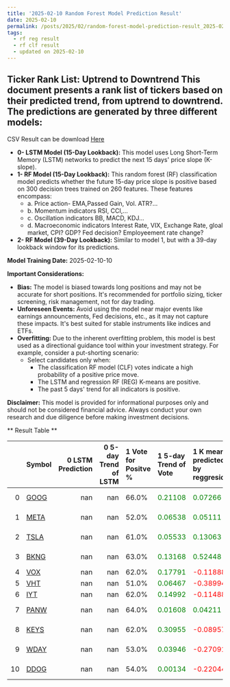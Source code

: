 ```yaml
---
title: '2025-02-10 Random Forest Model Prediction Result'
date: 2025-02-10
permalink: /posts/2025/02/random-forest-model-prediction-result_2025-02-10_10/
tags:
  - rf reg result
  - rf clf result
  - updated on 2025-02-10
---
```

## Ticker Rank List: Uptrend to Downtrend This document presents a rank list of tickers based on their predicted trend, from uptrend to downtrend. The predictions are generated by three different models:
 CSV Result can be download [ Here ](https://cliffordhu.github.io/images/2025-02-10-random-forest-model-prediction-result_2025-02-10_10.csv) 

* **0- LSTM Model (15-Day Lookback):** This model uses Long Short-Term Memory (LSTM) networks to predict the next 15 days' price slope (K-slope). 
* **1- RF Model (15-Day Lookback):** This random forest (RF) classification model predicts whether the future 15-day price slope is positive based on 300 decision trees trained on 260 features. These features encompass: 
     * a. Price action- EMA,Passed Gain, Vol. ATR?...  
     * b. Momentum indicators  RSI, CCI,...  
     * c. Oscillation indicators  BB, MACD, KDJ... 
     * d. Macroeconomic indicators Interest Rate, VIX, Exchange Rate, gloal market, CPI? GDP? Fed decision? Employeement rate change? 
 * **2- RF Model (39-Day Lookback):** Similar to model 1, but with a 39-day lookback window for its predictions. 

 **Model Training Date:** 2025-02-10-10 
 
 **Important Considerations:** 
 
 * **Bias:** The model is biased towards long positions and may not be accurate for short positions. It's recommended for portfolio sizing, ticker screening, risk management, not for day trading.
 * **Unforeseen Events:** Avoid using the model near major events like earnings announcements, Fed decisions, etc., as it may not capture these impacts. It's best suited for stable instruments like indices and ETFs.
 * **Overfitting:** Due to the inherent overfitting problem, this model is best used as a directional guidance tool within your investment strategy. For example, consider a put-shorting scenario:
     * Select candidates only when: 
         * The classification RF model (CLF) votes indicate a high probability of a positive price move.
         * The LSTM and regression RF (REG) K-means are positive. 
         * The past 5 days' trend for all indicators is positive. 
 
 **Disclaimer:** This model is provided for informational purposes only and should not be considered financial advice. Always conduct your own research and due diligence before making investment decisions.



** Result Table **

</details>

|    | Symbol                                                  |   0 LSTM Prediction |   0 5-day Trend of LSTM | 1 Vote for Positve %   | 1 5-day Trend of Vote                        | 1 K mean predicted by reggresion             | 1 5-day Trend of K mean                      | 2 Vote for Positve %   | 2 5-day Trend of Vote                        | 2 K mean predicted by reggresion             | 2 5-day Trend of K mean                      |   3 LDA Gain Loss dB |   Total | Sector                 |   Rank |   Rank Percent |
|---:|:--------------------------------------------------------|--------------------:|------------------------:|:-----------------------|:---------------------------------------------|:---------------------------------------------|:---------------------------------------------|:-----------------------|:---------------------------------------------|:---------------------------------------------|:---------------------------------------------|---------------------:|--------:|:-----------------------|-------:|---------------:|
|  0 | [GOOG](https://finance.yahoo.com/quote/GOOG/financials) |                 nan |                     nan | 66.0%                  | <span style="color: green;"> 0.21108 </span> | <span style="color: green;"> 0.07266 </span> | <span style="color: green;"> 0.02167 </span> | 64.0%                  | <span style="color: green;"> 0.11953 </span> | <span style="color: green;"> 0.04816 </span> | <span style="color: green;"> 0.01567 </span> |              14      | 17.0069 | Communication Services |      4 |           0.98 |
|  1 | [META](https://finance.yahoo.com/quote/META/financials) |                 nan |                     nan | 52.0%                  | <span style="color: green;"> 0.06538 </span> | <span style="color: green;"> 0.05111 </span> | <span style="color: green;"> 0.00313 </span> | 59.0%                  | <span style="color: green;"> 0.10681 </span> | <span style="color: red;"> -0.04948 </span>  | <span style="color: red;"> -0.00669 </span>  |              14.184  | 15.3475 | Communication Services |      9 |           0.96 |
|  2 | [TSLA](https://finance.yahoo.com/quote/TSLA/financials) |                 nan |                     nan | 61.0%                  | <span style="color: green;"> 0.05533 </span> | <span style="color: green;"> 0.13063 </span> | <span style="color: green;"> 0.02367 </span> | 58.0%                  | <span style="color: red;"> -0.04952 </span>  | <span style="color: green;"> 0.16159 </span> | <span style="color: green;"> 0.01746 </span> |              12.9229 | 14.7882 | Consumer Discretionary |     11 |           0.95 |
|  3 | [BKNG](https://finance.yahoo.com/quote/BKNG/financials) |                 nan |                     nan | 63.0%                  | <span style="color: green;"> 0.13168 </span> | <span style="color: green;"> 0.52448 </span> | <span style="color: red;"> -0.74205 </span>  | 62.0%                  | <span style="color: green;"> 0.13152 </span> | <span style="color: red;"> -0.11599 </span>  | <span style="color: red;"> -1.00153 </span>  |              10.1702 | 12.6119 | Consumer Discretionary |     23 |           0.9  |
|  4 | [VOX](https://finance.yahoo.com/quote/VOX/financials)   |                 nan |                     nan | 62.0%                  | <span style="color: green;"> 0.17791 </span> | <span style="color: red;"> -0.11888 </span>  | <span style="color: red;"> -0.02269 </span>  | 60.0%                  | <span style="color: green;"> 0.19654 </span> | <span style="color: red;"> -0.10446 </span>  | <span style="color: red;"> -0.01905 </span>  |              13.5172 | 15.686  | ETF                    |      6 |           0.97 |
|  5 | [VHT](https://finance.yahoo.com/quote/VHT/financials)   |                 nan |                     nan | 51.0%                  | <span style="color: green;"> 0.06467 </span> | <span style="color: red;"> -0.38994 </span>  | <span style="color: red;"> -0.12148 </span>  | 48.0%                  | <span style="color: red;"> -0.01519 </span>  | <span style="color: red;"> -0.33897 </span>  | <span style="color: red;"> -0.11039 </span>  |              15.5407 | 15.4026 | ETF                    |      8 |           0.97 |
|  6 | [IYT](https://finance.yahoo.com/quote/IYT/financials)   |                 nan |                     nan | 62.0%                  | <span style="color: green;"> 0.14992 </span> | <span style="color: red;"> -0.11488 </span>  | <span style="color: red;"> -0.02146 </span>  | 55.0%                  | <span style="color: green;"> 0.00279 </span> | <span style="color: red;"> -0.10438 </span>  | <span style="color: red;"> -0.02043 </span>  |              12.5038 | 14.1418 | ETF                    |     14 |           0.94 |
|  7 | [PANW](https://finance.yahoo.com/quote/PANW/financials) |                 nan |                     nan | 64.0%                  | <span style="color: green;"> 0.01608 </span> | <span style="color: green;"> 0.04211 </span> | <span style="color: red;"> -0.01913 </span>  | 66.0%                  | <span style="color: red;"> -0.01349 </span>  | <span style="color: green;"> 0.03592 </span> | <span style="color: red;"> -0.02866 </span>  |              15.3859 | 18.3924 | Information Technology |      2 |           0.99 |
|  8 | [KEYS](https://finance.yahoo.com/quote/KEYS/financials) |                 nan |                     nan | 62.0%                  | <span style="color: green;"> 0.30955 </span> | <span style="color: red;"> -0.08957 </span>  | <span style="color: red;"> -0.00135 </span>  | 61.0%                  | <span style="color: green;"> 0.23484 </span> | <span style="color: red;"> -0.12907 </span>  | <span style="color: red;"> -0.00506 </span>  |              13.0819 | 15.4377 | Information Technology |      7 |           0.97 |
|  9 | [WDAY](https://finance.yahoo.com/quote/WDAY/financials) |                 nan |                     nan | 53.0%                  | <span style="color: green;"> 0.03946 </span> | <span style="color: red;"> -0.27091 </span>  | <span style="color: red;"> -0.05743 </span>  | 45.0%                  | <span style="color: red;"> -0.1694 </span>   | <span style="color: red;"> -0.26403 </span>  | <span style="color: red;"> -0.05881 </span>  |              13.8947 | 13.6545 | Information Technology |     17 |           0.93 |
| 10 | [DDOG](https://finance.yahoo.com/quote/DDOG/financials) |                 nan |                     nan | 54.0%                  | <span style="color: green;"> 0.00134 </span> | <span style="color: red;"> -0.22044 </span>  | <span style="color: red;"> -0.02336 </span>  | 53.0%                  | <span style="color: red;"> -0.14673 </span>  | <span style="color: red;"> -0.21026 </span>  | <span style="color: red;"> -0.03083 </span>  |              12.1921 | 12.9122 | Information Technology |     21 |           0.91 |
 </details>

